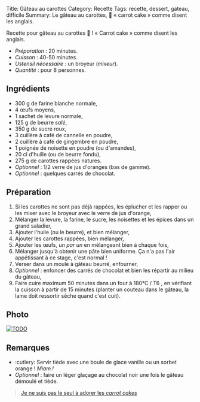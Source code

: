 Title: Gâteau au carottes
Category: Recette
Tags: recette, dessert, gateau, difficile
Summary: Le gâteau au carottes, :cake: « carrot cake » comme disent les anglais.

Recette pour gâteau au carottes :cake: ! « Carrot cake » comme disent les anglais.

- *Préparation* : 20 minutes.
- *Cuisson* : 40-50 minutes.
- *Ustensil nécessaire* : un broyeur (*mixeur*).
- *Quantité* : pour 8 personnes.

## Ingrédients
- 300 g de farine blanche normale,
- 4 œufs moyens,
- 1 sachet de levure normale,
- 125 g de beurre *salé*,
- 350 g de sucre roux,
- 3 cuillère à café de cannelle en poudre,
- 2 cuillère à café de gingembre en poudre,
- 1 poignée de noisette en poudre (ou d'amandes),
- 20 cl d'huille (ou de beurre fondu),
- 275 g de carottes rappées natures.
- *Optionnel* : 1/2 verre de jus d'oranges (bas de gamme).
- *Optionnel* : quelques carrés de chocolat.

## Préparation
1. Si les carottes ne sont pas déjà rappées, les éplucher et les rapper ou les mixer avec le broyeur avec le verre de jus d'orange,
2. Mélanger la levure, la farine, le sucre, les noisettes et les épices dans un grand saladier,
3. Ajouter l'huile (ou le beurre), et bien mélanger,
4. Ajouter les carottes rappées, bien mélanger,
5. Ajouter les œufs, *un par un* en mélangeant bien à chaque fois,
6. Mélanger jusqu'à obtenir une pâte bien uniforme. Ça n'a pas l'air appétissant à ce stage, c'est normal !
7. Verser dans un moule à gâteau beurré, enfourner,
8. *Optionnel* : enfoncer des carrés de chocolat et bien les répartir au milieu du gâteau,
9. Faire cuire maximum 50 minutes dans un four à 180°C / T6 <i class="fa fa-thermometer-full" aria-hidden="true"></i>, en vérifiant la cuisson à partir de 15 minutes (planter un couteau dans le gâteau, la lame doit ressortir sèche quand c'est cuit).

## Photo
[![TODO]({filename}images/blank.png)](#)

## Remarques
- :cutlery: Servir tiède avec une boule de glace vanille ou un sorbet orange ! *Miam !*
- *Optionnel* : faire un léger glaçage au chocolat noir une fois le gâteau démoulé et tiède.

> [Je ne suis pas le seul à adorer les *carrot cakes*](http://tryalgo.org/book/#propos-des-auteurs)
